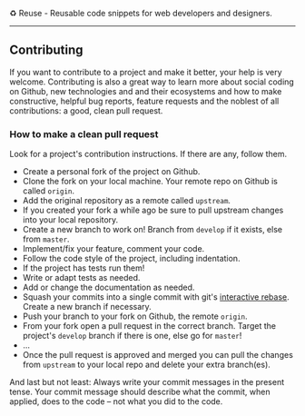♻️ Reuse - Reusable code snippets for web developers and designers.

---

## Contributing

If you want to contribute to a project and make it better, your help is very welcome. Contributing is also a great way to learn more about social coding on Github, new technologies and and their ecosystems and how to make constructive, helpful bug reports, feature requests and the noblest of all contributions: a good, clean pull request.

### How to make a clean pull request

Look for a project's contribution instructions. If there are any, follow them.

- Create a personal fork of the project on Github.
- Clone the fork on your local machine. Your remote repo on Github is called `origin`.
- Add the original repository as a remote called `upstream`.
- If you created your fork a while ago be sure to pull upstream changes into your local repository.
- Create a new branch to work on! Branch from `develop` if it exists, else from `master`.
- Implement/fix your feature, comment your code.
- Follow the code style of the project, including indentation.
- If the project has tests run them!
- Write or adapt tests as needed.
- Add or change the documentation as needed.
- Squash your commits into a single commit with git's [interactive rebase](https://help.github.com/articles/interactive-rebase). Create a new branch if necessary.
- Push your branch to your fork on Github, the remote `origin`.
- From your fork open a pull request in the correct branch. Target the project's `develop` branch if there is one, else go for `master`!
- ...
- Once the pull request is approved and merged you can pull the changes from `upstream` to your local repo and delete
your extra branch(es).

And last but not least: Always write your commit messages in the present tense. Your commit message should describe what the commit, when applied, does to the code – not what you did to the code.
